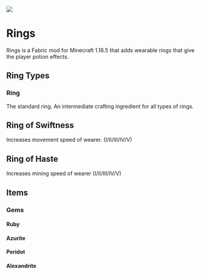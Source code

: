 ![](Rings/src/main/resources/assets/textures/items/ring.png)

# Rings
Rings is a Fabric mod for Minecraft 1.16.5 that adds wearable rings that give the player potion effects.

## Ring Types
### Ring
The standard ring. An intermediate crafting ingredient for all types of rings.

## Ring of Swiftness
Increases movement speed of wearer.
(I/II/III/IV/V)

## Ring of Haste
Increases mining speed of wearer
(I/II/III/IV/V)

## Items
### Gems
#### Ruby
#### Azurite
#### Peridot
#### Alexandrite


